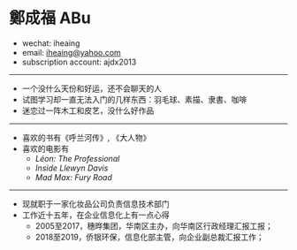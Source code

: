 # 鄭成福 ABu

 - wechat: iheaing
 - email: iheaing@yahoo.com
 - subscription account: ajdx2013

 ***

 - 一个没什么天份和好运，还不会聊天的人
 - 试图学习却一直无法入门的几样东西：羽毛球、素描、隶書、咖啡
 - 迷恋过一阵木工和皮艺，没什么好作品

 ***
 - 喜欢的书有《呼兰河传》, 《大人物》
 - 喜欢的电影有
   - *Léon: The Professional*
   - *Inside Llewyn Davis*
   - *Mad Max: Fury Road*

 ***
 - 现就职于一家化妆品公司负责信息技术部门
 - 工作近十五年，在企业信息化上有一点心得
   - 2005至2017，穗晔集团，华南区主办，向华南区行政经理汇报工报；
   - 2018至2019，侨银环保，信息化部主管，向企业副总裁汇报工作；
